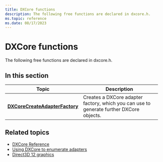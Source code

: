 ```yaml
---
title: DXCore functions
description: The following free functions are declared in dxcore.h.
ms.topic: reference
ms.date: 08/17/2023
---
```


# DXCore functions

The following free functions are declared in dxcore.h.

## In this section

| Topic | Description |
|-|-|
| [**DXCoreCreateAdapterFactory**](/windows/win32/api/dxcore/nf-dxcore-dxcorecreateadapterfactory) | Creates a DXCore adapter factory, which you can use to generate further DXCore objects. |

## Related topics

* [DXCore Reference](./dxcore-reference.md)
* [Using DXCore to enumerate adapters](./dxcore-enum-adapters.md)
* [Direct3D 12 graphics](../direct3d12/direct3d-12-graphics.md)
